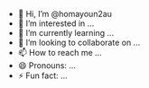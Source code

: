- 👋 Hi, I’m @homayoun2au
- 👀 I’m interested in ...
- 🌱 I’m currently learning ...
- 💞️ I’m looking to collaborate on ...
- 📫 How to reach me ...
- 😄 Pronouns: ...
- ⚡ Fun fact: ...

<!---
homayoun2au/homayoun2au is a ✨ special ✨ repository because its `README.md` (this file) appears on your GitHub profile.
You can click the Preview link to take a look at your changes.
--->
